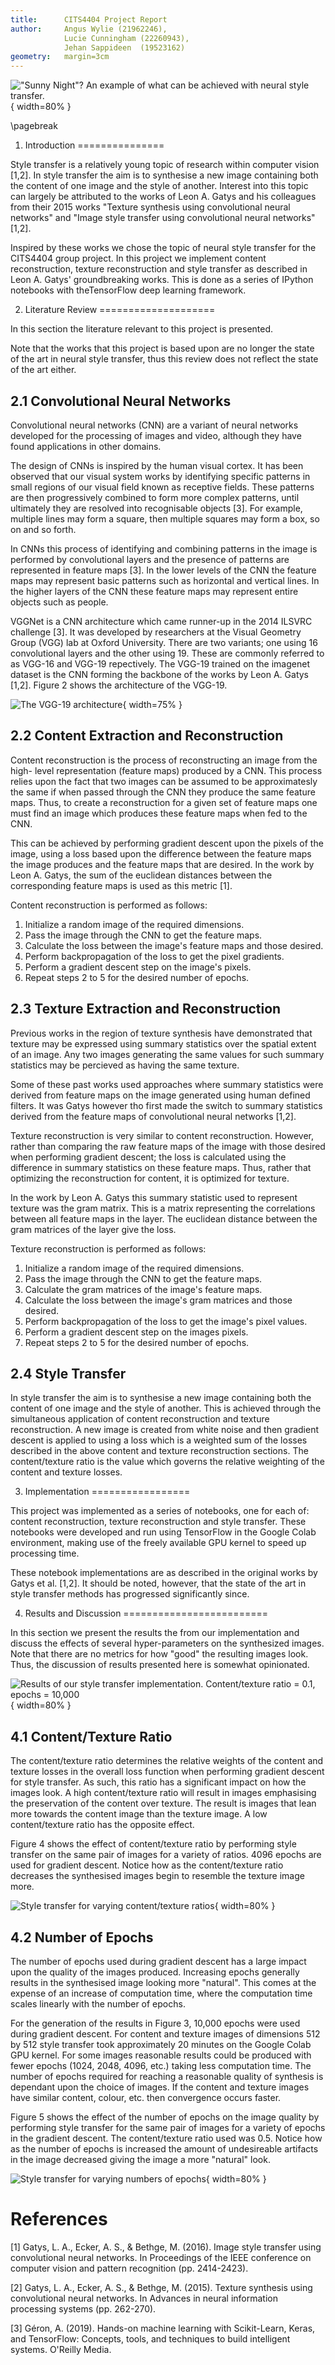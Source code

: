 ```yaml
---
title:		CITS4404 Project Report
author:		Angus Wylie (21962246), 
			Lucie Cunningham (22260943), 
			Jehan Sappideen  (19523162)
geometry:	margin=3cm
---
```


![	"Sunny Night"? An example of what can be 
	achieved with neural style transfer.
](./Images/Cover.png){ width=80% }

\pagebreak

1. Introduction
===============

Style transfer is a relatively young topic of research within computer vision 
[1,2]. In style transfer the aim is to synthesise a new image containing both
the content of one image and the style of another. Interest into this topic can 
largely be attributed to the works of Leon A. Gatys and his colleagues from 
their 2015 works "Texture synthesis using convolutional neural networks" 
and "Image style transfer using convolutional neural networks" [1,2].

Inspired by these works we chose the topic of neural style transfer for the
CITS4404 group project. In this project we implement content reconstruction,
texture reconstruction and style transfer as described in Leon A. Gatys'
groundbreaking works. This is done as a series of IPython notebooks with 
theTensorFlow deep learning framework.

2. Literature Review
====================

In this section the literature relevant to this project is presented. 

Note that the works that this project is based upon are no longer the state of 
the art in neural style transfer, thus this review does not reflect the state 
of the art either.

2.1 Convolutional Neural Networks
---------------------------------

Convolutional neural networks (CNN) are a variant of neural networks developed
for the processing of images and video, although they have found applications
in other domains.

The design of CNNs is inspired by the human visual cortex. It has been observed
that our visual system works by identifying specific patterns in small regions 
of our visual field known as receptive fields. These patterns are then 
progressively combined to form more complex patterns, until ultimately 
they are resolved into recognisable objects [3]. For example, multiple 
lines may form a square, then multiple squares may form a box, so on 
and so forth.

In CNNs this process of identifying and combining patterns in the image is
performed by convolutional layers and the presence of patterns are represented 
in feature maps [3]. In the lower levels of the CNN the feature maps may 
represent basic patterns such as horizontal and vertical lines. In the
higher layers of the CNN these feature maps may represent entire
objects such as people.

VGGNet is a CNN architecture which came runner-up in the 2014 ILSVRC challenge
[3]. It was developed by researchers at the Visual Geometry Group (VGG) lab at
Oxford University. There are two variants; one using 16 convolutional layers
and the other using 19. These are commonly referred to as VGG-16 and VGG-19
repectively. The VGG-19 trained on the imagenet dataset is the CNN forming 
the backbone of the works by Leon A. Gatys [1,2]. Figure 2 shows the 
architecture of the VGG-19.

![ 	The VGG-19 architecture
](./Images/VGG-19.png){ width=75% }

2.2 Content Extraction and Reconstruction
-----------------------------------------

Content reconstruction is the process of reconstructing an image from the high-
level representation (feature maps) produced by a CNN. This process relies upon
the fact that two images can be assumed to be approximatesly the same if when 
passed through the CNN they produce the same feature maps. Thus, to create a 
reconstruction for a given set of feature maps one must find an image which 
produces these feature maps when fed to the CNN.

This can be achieved by performing gradient descent upon the pixels of the
image, using a loss based upon the difference between the feature maps the
image produces and the feature maps that are desired. In the work by Leon
A. Gatys, the sum of the euclidean distances between the corresponding 
feature maps is used as this metric [1].

Content reconstruction is performed as follows:

1. 	Initialize a random image of the required dimensions.
2. 	Pass the image through the CNN to get the feature maps.
3. 	Calculate the loss between the image's feature maps and those desired.
4. 	Perform backpropagation of the loss to get the pixel gradients.
5. 	Perform a gradient descent step on the image's pixels.
6. 	Repeat steps 2 to 5 for the desired number of epochs.

2.3 Texture Extraction and Reconstruction
-----------------------------------------

Previous works in the region of texture synthesis have demonstrated that texture
may be expressed using summary statistics over the spatial extent of an image.
Any two images generating the same values for such summary statistics may be
percieved as having the same texture.

Some of these past works used approaches where summary statistics were derived
from feature maps on the image generated using human defined filters. It was
Gatys however tho first made the switch to summary statistics derived from
the feature maps of convolutional neural networks [1,2].

Texture reconstruction is very similar to content reconstruction. However,
rather than comparing the raw feature maps of the image with those desired
when performing gradient descent; the loss is calculated using the difference 
in summary statistics on these feature maps. Thus, rather that optimizing the
reconstruction for content, it is optimized for texture.

In the work by Leon A. Gatys this summary statistic used to represent texture 
was the gram matrix. This is a matrix representing the correlations between 
all feature maps in the layer. The euclidean distance between the gram 
matrices of the layer give the loss.

Texture reconstruction is performed as follows:

1. 	Initialize a random image of the required dimensions.
2. 	Pass the image through the CNN to get the feature maps.
3. 	Calculate the gram matrices of the image's feature maps.
4. 	Calculate the loss between the image's gram matrices and those desired.
5. 	Perform backpropagation of the loss to get the image's pixel values.
6. 	Perform a gradient descent step on the images pixels.
6. 	Repeat steps 2 to 5 for the desired number of epochs.

2.4 Style Transfer
------------------

In style transfer the aim is to synthesise a new image containing both the 
content of one image and the style of another. This is achieved through the
simultaneous application of content reconstruction and texture reconstruction.
A new image is created from white noise and then gradient descent is applied to
using a loss which is a weighted sum of the losses described in the above
content and texture reconstruction sections. The content/texture ratio is the 
value which governs the relative weighting of the content and texture losses.

3. Implementation
=================

This project was implemented as a series of notebooks, one for each of: content
reconstruction, texture reconstruction and style transfer. These notebooks were
developed and run using TensorFlow in the Google Colab environment, making use
of the freely available GPU kernel to speed up processing time.

These notebook implementations are as described in the original works by Gatys
et al. [1,2]. It should be noted, however, that the state of the art in style
transfer methods has progressed significantly since.

4. Results and Discussion
=========================

In this section we present the results the from our implementation and discuss 
the effects of several hyper-parameters on the synthesized images. Note that
there are no metrics for how "good" the resulting images look. Thus, the
discussion of results presented here is somewhat opinionated.

![	Results of our style transfer implementation.
	Content/texture ratio = 0.1, epochs = 10,000 
](./Images/Results.png){ width=80% }

4.1 Content/Texture Ratio
-------------------------

The content/texture ratio determines the relative weights of the content and 
texture losses in the overall loss function when performing gradient descent
for style transfer. As such, this ratio has a significant impact on how the
images look. A high content/texture ratio will result in images emphasising
the preservation of the content over texture. The result is images that
lean more towards the content image than the texture image. A low
content/texture ratio has the opposite effect.

Figure 4 shows the effect of content/texture ratio by performing style transfer
on the same pair of images for a variety of ratios. 4096 epochs are used for
gradient descent. Notice how as the content/texture ratio decreases the
synthesised images begin to resemble the texture image more.

![ 	Style transfer for varying content/texture ratios
](./Images/Ratios.png){ width=80% }

4.2 Number of Epochs
--------------------

The number of epochs used during gradient descent has a large impact upon the
quality of the images produced. Increasing epochs generally results in the 
synthesised image looking more "natural". This comes at the expense of an
increase of computation time, where the computation time scales linearly
with the number of epochs. 

For the generation of the results in Figure 3, 10,000 epochs were used during
gradient descent. For content and texture images of dimensions 512 by 512
style transfer took approximately 20 minutes on the Google Colab GPU kernel. 
For some images reasonable results could be produced with fewer epochs (1024, 
2048, 4096, etc.) taking less computation time. The number of epochs required 
for reaching a reasonable quality of synthesis is dependant upon the choice
of images. If the content and texture images have similar content, colour,
etc. then convergence occurs faster.

Figure 5 shows the effect of the number of epochs on the image quality by 
performing style transfer for the same pair of images for a variety of
epochs in the gradient descent. The content/texture ratio used was 0.5.
Notice how as the number of epochs is increased the amount of undesireable 
artifacts in the image decreased giving the image a more "natural" look.

![	Style transfer for varying numbers of epochs
](./Images/Epochs.png){ width=80% }

References
==========

[1] Gatys, L. A., Ecker, A. S., & Bethge, M. (2016). Image style transfer using 
	convolutional neural networks. In Proceedings of the IEEE conference on 
	computer vision and pattern recognition (pp. 2414-2423).

[2] Gatys, L. A., Ecker, A. S., & Bethge, M. (2015). Texture synthesis using 
	convolutional neural networks. In Advances in neural information 
	processing systems (pp. 262-270).

[3] Géron, A. (2019). Hands-on machine learning with Scikit-Learn, Keras, and 
	TensorFlow: Concepts, tools, and techniques to build intelligent systems. 
	O'Reilly Media.